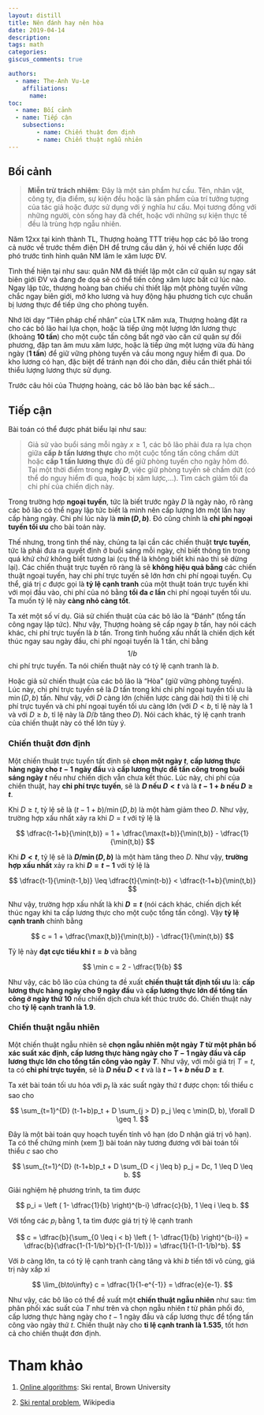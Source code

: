 ```yaml
---
layout: distill
title: Nên đánh hay nên hòa
date: 2019-04-14
description:
tags: math
categories:
giscus_comments: true 

authors:
  - name: The-Anh Vu-Le
    affiliations:
      name: 
toc:
  - name: Bối cảnh
  - name: Tiếp cận
    subsections:
        - name: Chiến thuật đơn định
        - name: Chiến thuật ngẫu nhiên
---
```


## Bối cảnh

> **Miễn trừ trách nhiệm**: Đây là một sản phẩm hư cấu. Tên, nhân vật, công ty, địa điểm, sự kiện đều hoặc là sản phẩm của trí tưởng tượng của tác giả hoặc được sử dụng với ý nghĩa hư cấu. Mọi tương đồng với những người, còn sống hay đã chết, hoặc với những sự kiện thực tế đều là trùng hợp ngẫu nhiên.

Năm 12xx tại kinh thành TL, Thượng hoàng TTT triệu họp các bô lão trong cả nước về trước thềm điện DH để trưng cầu dân ý, hỏi về chiến lược đối phó trước tình hình quân NM lăm le xâm lược ĐV.

Tình thế hiện tại như sau: quân NM đã thiết lập một căn cứ quân sự ngay sát biên giới ĐV và đang đe dọa sẽ có thể tiến công xâm lược bất cứ lúc nào. Ngay lập tức, thượng hoàng ban chiếu chỉ thiết lập một phòng tuyến vững chắc ngay biên giới, mở kho lương và huy động hậu phương tích cực chuẩn bị lương thực để tiếp ứng cho phòng tuyến.

Nhớ lời dạy “Tiên pháp chế nhân” của LTK năm xưa, Thượng hoàng đặt ra cho các bô lão hai lựa chọn, hoặc là tiếp ứng một lượng lớn lương thực (khoảng **10 tấn**) cho một cuộc tấn công bất ngờ vào căn cứ quân sự đối phương, đập tan âm mưu xâm lược, hoặc là tiếp ứng một lượng vừa đủ hàng ngày (**1 tấn**) để giữ vững phòng tuyến và cầu mong nguy hiểm đi qua. Do kho lương có hạn, đặc biệt để tránh nạn đói cho dân, điều cần thiết phải tối thiểu lượng lương thực sử dụng.

Trước câu hỏi của Thượng hoàng, các bô lão bàn bạc kế sách...

## Tiếp cận

Bài toán có thể được phát biểu lại như sau:

> Giả sử vào buổi sáng mỗi ngày $x \geq 1$, các bô lão phải đưa ra lựa chọn giữa **cấp $b$ tấn lương thực** cho một cuộc tổng tấn công chấm dứt hoặc **cấp 1 tấn lương thực** đủ để giữ phòng tuyến cho ngày hôm đó. Tại một thời điểm trong **ngày $D$**, việc giữ phòng tuyến sẽ chấm dứt (có thể do nguy hiểm đi qua, hoặc bị xâm lược,...). Tìm cách giảm tối đa chi phí của chiến dịch này.

Trong trường hợp **ngoại tuyến**, tức là biết trước ngày $D$ là ngày nào, rõ ràng các bô lão có thể ngay lập tức biết là mình nên cấp lượng lớn một lần hay cấp hàng ngày. Chi phí lúc này là **$\min(D,b)$**. Đó cũng chính là **chi phí ngoại tuyến tối ưu** cho bài toán này.

Thế nhưng, trong tình thế này, chúng ta lại cần các chiến thuật **trực tuyến**, tức là phải đưa ra quyết định ở buổi sáng mỗi ngày, chỉ biết thông tin trong quá khứ chứ không biết tương lai (cụ thể là không biết khi nào thì sẽ dừng lại). Các chiến thuật trực tuyến rõ ràng là sẽ **không hiệu quả bằng** các chiến thuật ngoại tuyến, hay chi phí trực tuyến sẽ lớn hơn chi phí ngoại tuyến. Cụ thể, giá trị $c$ được gọi là **tỷ lệ cạnh tranh** của một thuật toán trực tuyến khi với mọi đầu vào, chi phí của nó bằng **tối đa $c$ lần** chi phí ngoại tuyến tối ưu. Ta muốn tỷ lệ này **càng nhỏ càng tốt**.

Ta xét một số ví dụ. Giả sử chiến thuật của các bô lão là “Đánh” (tổng tấn công ngay lập tức). Như vậy, Thượng hoàng sẽ cấp ngay $b$ tấn, hay nói cách khác, chi phí trực tuyến là $b$ tấn. Trong tình huống xấu nhất là chiến dịch kết thúc ngay sau ngày đầu, chi phí ngoại tuyến là 1 tấn, chỉ bằng $$1/b$$ chi phí trực tuyến. Ta nói chiến thuật này có tỷ lệ cạnh tranh là $b$.

Hoặc giả sử chiến thuật của các bô lão là “Hòa” (giữ vững phòng tuyến). Lúc này, chi phí trực tuyến sẽ là $D$ tấn trong khi chi phí ngoại tuyến tối ưu là $\min(D,b)$ tấn. Như vậy, với $D$ càng lớn (chiến lược càng dài hơi) thì tỉ lệ chi phí trực tuyến và chi phí ngoại tuyến tối ưu càng lớn (với $D < b$, tỉ lệ này là 1 và với $D \geq b$, tỉ lệ này là $D/b$ tăng theo $D$). Nói cách khác, tỷ lệ cạnh tranh của chiến thuật này có thể lớn tùy ý.

### Chiến thuật đơn định

Một chiến thuật trực tuyến tất định sẽ **chọn một ngày $t$**, **cấp lương thực hàng ngày cho $t-1$ ngày đầu** và **cấp lương thực để tấn công trong buổi sáng ngày $t$** nếu như chiến dịch vẫn chưa kết thúc. Lúc này, chi phí của chiến thuật, hay **chi phí trực tuyến**, sẽ là **$D$ nếu $D < t$** và là **$t-1+b$ nếu $D \geq t$**.

Khi $D \geq t$, tỷ lệ sẽ là $(t-1+b)/\min(D,b)$ là một hàm giảm theo $D$. Như vậy, trường hợp xấu nhất xảy ra khi $D = t$ với tỷ lệ là

$$
    \dfrac{t-1+b}{\min(t,b)} = 1 + \dfrac{\max(t+b)}{\min(t,b)} - \dfrac{1}{\min(t,b)}
$$

Khi **$D < t$**, tỷ lệ sẽ là **$D/\min(D,b)$** là một hàm tăng theo $D$. Như vậy, **trường hợp xấu nhất** xảy ra khi **$D = t-1$** với tỷ lệ là

$$
    \dfrac{t-1}{\min(t-1,b)} \leq \dfrac{t}{\min(t-b)} < \dfrac{t-1+b}{\min(t,b)}
$$

Như vậy, trường hợp xấu nhất là khi **$D = t$** (nói cách khác, chiến dịch kết thúc ngay khi ta cấp lương thực cho một cuộc tổng tấn công). Vậy **tỷ lệ cạnh tranh** chính bằng

$$
    c = 1 + \dfrac{\max(t,b)}{\min(t,b)} - \dfrac{1}{\min(t,b)}
$$

Tỷ lệ này **đạt cực tiểu khi $t = b$** và bằng

$$
    \min c = 2 - \dfrac{1}{b}
$$

Như vậy, các bô lão của chúng ta đề xuất **chiến thuật tất định tối ưu** là: **cấp lương thực hàng ngày cho 9 ngày đầu** và **cấp lương thực lớn để tổng tấn công ở ngày thứ 10** nếu chiến dịch chưa kết thúc trước đó. Chiến thuật này cho **tỷ lệ cạnh tranh là 1.9**.

### Chiến thuật ngẫu nhiên

Một chiến thuật ngẫu nhiên sẽ **chọn ngẫu nhiên một ngày $T$ từ một phân bố xác suất xác định, cấp lương thực hàng ngày cho $T-1$ ngày đầu và cấp lương thực lớn cho tổng tấn công vào ngày $T$**. Như vậy, với mỗi giá trị $T = t$, ta có **chi phí trực tuyến**, sẽ là **$D$ nếu $D < t$** và là **$t-1+b$ nếu $D \geq t$**.

Ta xét bài toán tối ưu hóa với $p_t$ là xác suất ngày thứ $t$ được chọn: tối thiểu c sao cho

$$
    \sum_{t=1}^{D} (t-1+b)p_t + D \sum_{j > D} p_j \leq c \min(D, b), \forall D \geq 1.
$$

Đây là một bài toán quy hoạch tuyến tính vô hạn (do D nhận giá trị vô hạn). Ta có thể chứng minh (xem [1]) bài toán này tương đương với bài toán tối thiểu $c$ sao cho

$$
    \sum_{t=1}^{D} (t-1+b)p_t + D \sum_{D < j \leq b} p_j = Dc, 1 \leq D \leq b.
$$

Giải nghiệm hệ phương trình, ta tìm được

$$
    p_i = \left ( 1- \dfrac{1}{b} \right)^{b-i} \dfrac{c}{b}, 1 \leq i \leq b.
$$

Với tổng các $p_i$ bằng 1, ta tìm được giá trị tỷ lệ cạnh tranh

$$
    c = \dfrac{b}{\sum_{0 \leq i < b} \left ( 1- \dfrac{1}{b} \right)^{b-i}} = \dfrac{b}{\dfrac{1-(1-1/b)^b}{1-(1-1/b)}} = \dfrac{1}{1-(1-1/b)^b}.
$$

Với $b$ càng lớn, ta có tỷ lệ cạnh tranh càng tăng và khi $b$ tiến tới vô cùng, giá trị này xấp xỉ

$$
    \lim_{b\to\infty} c = \dfrac{1}{1-e^{-1}} = \dfrac{e}{e-1}.
$$

Như vậy, các bô lão có thể đề xuất một **chiến thuật ngẫu nhiên** như sau: tìm phân phối xác suất của $T$ như trên và chọn ngẫu nhiên $t$ từ phân phối đó, cấp lương thực hàng ngày cho $t-1$ ngày đầu và cấp lương thực để tổng tấn công vào ngày thứ $t$. Chiến thuật này cho **tỉ lệ cạnh tranh là 1.535**, tốt hơn cả cho chiến thuật đơn định.

# Tham khảo

1. [Online algorithms](http://cs.brown.edu/~claire/Talks/skirental.pdf): Ski rental, Brown University

2. [Ski rental problem](https://en.wikipedia.org/wiki/Ski_rental_problem), Wikipedia

[1]: http://cs.brown.edu/~claire/Talks/skirental.pdf
